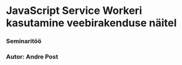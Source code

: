 # JavaScript Service Workeri kasutamine veebirakenduse näitel
### Seminaritöö

### Autor: Andre Post
